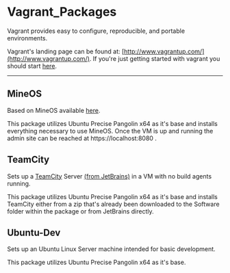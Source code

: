 Vagrant_Packages
================

Vagrant provides easy to configure, reproducible, and portable environments.

Vagrant's landing page can be found at: [http://www.vagrantup.com/](http://www.vagrantup.com/).
If you're just getting started with vagrant you should start [here](http://docs.vagrantup.com/v2/getting-started/index.html).

---
MineOS
-------------------
Based on MineOS available [here](http://docs.vagrantup.com/v2/getting-started/index.html).

This package utilizes Ubuntu Precise Pangolin x64 as it's base and installs everything necessary to use MineOS.  Once the VM is up and running the admin site can be reached at https://localhost:8080 .


TeamCity
-------------------
Sets up a [TeamCity](http://www.jetbrains.com/teamcity/) Server [(from JetBrains)](http://www.jetbrains.com/) in a VM with no build agents running.

This package utilizes Ubuntu Precise Pangolin x64 as it's base and installs TeamCity either from a zip that's already been downloaded to the Software folder within the package or from JetBrains directly.


Ubuntu-Dev
-------------------
Sets up an Ubuntu Linux Server machine intended for basic development.

This package utilizes Ubuntu Precise Pangolin x64 as it's base.
